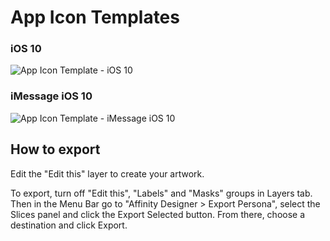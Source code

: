 # App Icon Templates

### iOS 10

![App Icon Template - iOS 10 ](https://github.com/fabricemasachs/App-Icon-Templates-for-Affinity-Designer/blob/master/App%20Icon%20Template%20-%20iOS%2010.png)

### iMessage iOS 10

![App Icon Template - iMessage iOS 10 ](https://github.com/fabricemasachs/App-Icon-Templates-for-Affinity-Designer/blob/master/App%20Icon%20Template%20-%20iMessage%20iOS%2010.png)

## How to export

Edit the "Edit this" layer to create your artwork.

To export, turn off "Edit this", "Labels" and "Masks" groups in Layers tab. Then in the Menu Bar go to "Affinity Designer > Export Persona", select the Slices panel and click the Export Selected button. From there, choose a destination and click Export.

